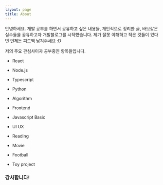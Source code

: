 ```yaml
---
layout: page
title: About
---
```


<p class="message">
  안녕하세요. 개발 공부를 하면서 공유하고 싶은 내용들, 개인적으로 정리한 글, 바보같은 실수들을 공유하고자 개발블로그를 시작했습니다. 제가 잘못 이해하고 적은 것들이 있다면 언제든 피드백 남겨주세요 :D
</p>

저의 주요 관심사이자 공부중인 항목들입니다.
* React
* Node.js
* Typescript
* Python
* Algorithm
* Frontend
* Javascript Basic
* UI UX

* Reading
* Movie
* Football
* Toy project

### 감사합니다!
